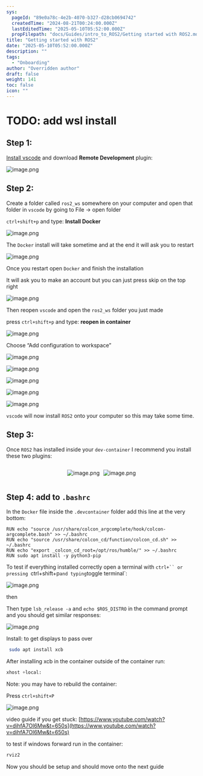 ```yaml
---
sys:
  pageId: "89e0a78c-4e2b-4070-b327-d28cb0694742"
  createdTime: "2024-08-21T00:24:00.000Z"
  lastEditedTime: "2025-05-10T05:52:00.000Z"
  propFilepath: "docs/Guides/intro_to_ROS2/Getting started with ROS2.md"
title: "Getting started with ROS2"
date: "2025-05-10T05:52:00.000Z"
description: ""
tags:
  - "Onboarding"
author: "Overridden author"
draft: false
weight: 141
toc: false
icon: ""
---
```


# TODO: add wsl install

## Step 1:

[Install vscode](https://code.visualstudio.com/download) and download **Remote Development** plugin:

![image.png](https://prod-files-secure.s3.us-west-2.amazonaws.com/d518164a-d88e-44d1-a4ee-3adb3bd8bce0/efb52993-1881-4a40-b95e-6f020334f022/image.png?X-Amz-Algorithm=AWS4-HMAC-SHA256&X-Amz-Content-Sha256=UNSIGNED-PAYLOAD&X-Amz-Credential=ASIAZI2LB4666KKFXZOR%2F20250529%2Fus-west-2%2Fs3%2Faws4_request&X-Amz-Date=20250529T220822Z&X-Amz-Expires=3600&X-Amz-Security-Token=IQoJb3JpZ2luX2VjEM7%2F%2F%2F%2F%2F%2F%2F%2F%2F%2FwEaCXVzLXdlc3QtMiJHMEUCIQD2ThMUZJaojPlb3xHUbKCQJxfv9WIbWtZYMJKL4XcdTgIgbIq1nSWeRGreX1hWC%2FtJ5rT3saKQly1GL49bq2oBw18qiAQIl%2F%2F%2F%2F%2F%2F%2F%2F%2F%2F%2FARAAGgw2Mzc0MjMxODM4MDUiDLfyQ7kSHJjRFvpspCrcA4XUaTYIvT2%2BAXpmRW9FAR3GPPBgQ6Zpn%2BQCL8DbT0hKV5HUHuamETro4S3MTzl51igzMTYC0VQVqPBPETNrPYoJKF79Iw%2Folp78i6tce3gTspsATqdjHtl7ROg3s0n5nAswS6SfQL0KnBudRyI%2Bsyc5JIO5omZYZN7nPsafcdnBLmlFOazGbnjU6B2Qci%2BQSs%2B%2FPjRledz0NFHHWn9Gs0EagIIIKSmSROCpIjA0e5dWO5iVS9RaE1bsXStq2vkCY2md%2BJ9MeqcSNYL6bxqYuIvJwH7XIsd9QLMJKJlAptSFRhSOdybC6HEc5lsngSwAuh3FWBc%2FMAC67cL7pyYgqxavUhc8gyX4NHUk9%2BFFQ1dx9Ig5XUdr00R5umVD6ZLEegKNjzHBjrqao7aWkOTdc0zEfgGBSPFEe0c%2Fl7O4loBFt0fjmRaDN8QqSmSRN6oLQPqCRmvKu3C1U5jGVZKQjrJ%2BSiURBK8Xeo1pSXhae0C8SfoN2yP1IYH%2BN%2B8SM9o%2FXGsN591UtJxTEjyMf2MMERYeen%2FwhpjOLDzYyPuyci%2BM3LnjpcTBkJ4%2FNzNnYL1ZL48Euyj%2BpZiWtjLMveYEX0YiS9tSopg6KCg0EY7Minh2a4TnyyITEF2SJaAAMMSy48EGOqUBVVOpXgSEl2EQnijU0qmn7mYJWd%2B3w5PDmSSBuHLO62OZOaWrIJfDQnGkGvCkpqRmV%2FfqMCQEYtfT7z9FpBpnpD4u7IJdI7ztnaBBU0ZNaLmwtw5YdsVyKl2sZo6fOEo60nVJzfVkVD3aCuJEbik3rOZiR38hzrgtnmYL4myfIlmnkfr7pkGOHzS06F4TFPbx60Gh8oCHZV87SMxwWJKgpHAROyzy&X-Amz-Signature=b7f82c0d00c0b89ca8a0a0d549af0d11c93dde02d95480919499b65796d7f911&X-Amz-SignedHeaders=host&x-id=GetObject)

## Step 2:

Create a folder called `ros2_ws` somewhere on your computer and open that folder in `vscode` by going to File → open folder 

`ctrl+shift+p` and type: **Install Docker**

![image.png](https://prod-files-secure.s3.us-west-2.amazonaws.com/d518164a-d88e-44d1-a4ee-3adb3bd8bce0/2269dc0e-1cd5-47ff-bceb-c04ad9b2eab0/image.png?X-Amz-Algorithm=AWS4-HMAC-SHA256&X-Amz-Content-Sha256=UNSIGNED-PAYLOAD&X-Amz-Credential=ASIAZI2LB4666KKFXZOR%2F20250529%2Fus-west-2%2Fs3%2Faws4_request&X-Amz-Date=20250529T220822Z&X-Amz-Expires=3600&X-Amz-Security-Token=IQoJb3JpZ2luX2VjEM7%2F%2F%2F%2F%2F%2F%2F%2F%2F%2FwEaCXVzLXdlc3QtMiJHMEUCIQD2ThMUZJaojPlb3xHUbKCQJxfv9WIbWtZYMJKL4XcdTgIgbIq1nSWeRGreX1hWC%2FtJ5rT3saKQly1GL49bq2oBw18qiAQIl%2F%2F%2F%2F%2F%2F%2F%2F%2F%2F%2FARAAGgw2Mzc0MjMxODM4MDUiDLfyQ7kSHJjRFvpspCrcA4XUaTYIvT2%2BAXpmRW9FAR3GPPBgQ6Zpn%2BQCL8DbT0hKV5HUHuamETro4S3MTzl51igzMTYC0VQVqPBPETNrPYoJKF79Iw%2Folp78i6tce3gTspsATqdjHtl7ROg3s0n5nAswS6SfQL0KnBudRyI%2Bsyc5JIO5omZYZN7nPsafcdnBLmlFOazGbnjU6B2Qci%2BQSs%2B%2FPjRledz0NFHHWn9Gs0EagIIIKSmSROCpIjA0e5dWO5iVS9RaE1bsXStq2vkCY2md%2BJ9MeqcSNYL6bxqYuIvJwH7XIsd9QLMJKJlAptSFRhSOdybC6HEc5lsngSwAuh3FWBc%2FMAC67cL7pyYgqxavUhc8gyX4NHUk9%2BFFQ1dx9Ig5XUdr00R5umVD6ZLEegKNjzHBjrqao7aWkOTdc0zEfgGBSPFEe0c%2Fl7O4loBFt0fjmRaDN8QqSmSRN6oLQPqCRmvKu3C1U5jGVZKQjrJ%2BSiURBK8Xeo1pSXhae0C8SfoN2yP1IYH%2BN%2B8SM9o%2FXGsN591UtJxTEjyMf2MMERYeen%2FwhpjOLDzYyPuyci%2BM3LnjpcTBkJ4%2FNzNnYL1ZL48Euyj%2BpZiWtjLMveYEX0YiS9tSopg6KCg0EY7Minh2a4TnyyITEF2SJaAAMMSy48EGOqUBVVOpXgSEl2EQnijU0qmn7mYJWd%2B3w5PDmSSBuHLO62OZOaWrIJfDQnGkGvCkpqRmV%2FfqMCQEYtfT7z9FpBpnpD4u7IJdI7ztnaBBU0ZNaLmwtw5YdsVyKl2sZo6fOEo60nVJzfVkVD3aCuJEbik3rOZiR38hzrgtnmYL4myfIlmnkfr7pkGOHzS06F4TFPbx60Gh8oCHZV87SMxwWJKgpHAROyzy&X-Amz-Signature=ca404a5dd0110b98fca8090b56315132727a343fcb568403d718185cf8a23c16&X-Amz-SignedHeaders=host&x-id=GetObject)

The `Docker` install will take sometime and at the end it will ask you to restart

![image.png](https://prod-files-secure.s3.us-west-2.amazonaws.com/d518164a-d88e-44d1-a4ee-3adb3bd8bce0/ed233f78-be33-4b1f-b89c-9c346c0e961e/image.png?X-Amz-Algorithm=AWS4-HMAC-SHA256&X-Amz-Content-Sha256=UNSIGNED-PAYLOAD&X-Amz-Credential=ASIAZI2LB4666KKFXZOR%2F20250529%2Fus-west-2%2Fs3%2Faws4_request&X-Amz-Date=20250529T220822Z&X-Amz-Expires=3600&X-Amz-Security-Token=IQoJb3JpZ2luX2VjEM7%2F%2F%2F%2F%2F%2F%2F%2F%2F%2FwEaCXVzLXdlc3QtMiJHMEUCIQD2ThMUZJaojPlb3xHUbKCQJxfv9WIbWtZYMJKL4XcdTgIgbIq1nSWeRGreX1hWC%2FtJ5rT3saKQly1GL49bq2oBw18qiAQIl%2F%2F%2F%2F%2F%2F%2F%2F%2F%2F%2FARAAGgw2Mzc0MjMxODM4MDUiDLfyQ7kSHJjRFvpspCrcA4XUaTYIvT2%2BAXpmRW9FAR3GPPBgQ6Zpn%2BQCL8DbT0hKV5HUHuamETro4S3MTzl51igzMTYC0VQVqPBPETNrPYoJKF79Iw%2Folp78i6tce3gTspsATqdjHtl7ROg3s0n5nAswS6SfQL0KnBudRyI%2Bsyc5JIO5omZYZN7nPsafcdnBLmlFOazGbnjU6B2Qci%2BQSs%2B%2FPjRledz0NFHHWn9Gs0EagIIIKSmSROCpIjA0e5dWO5iVS9RaE1bsXStq2vkCY2md%2BJ9MeqcSNYL6bxqYuIvJwH7XIsd9QLMJKJlAptSFRhSOdybC6HEc5lsngSwAuh3FWBc%2FMAC67cL7pyYgqxavUhc8gyX4NHUk9%2BFFQ1dx9Ig5XUdr00R5umVD6ZLEegKNjzHBjrqao7aWkOTdc0zEfgGBSPFEe0c%2Fl7O4loBFt0fjmRaDN8QqSmSRN6oLQPqCRmvKu3C1U5jGVZKQjrJ%2BSiURBK8Xeo1pSXhae0C8SfoN2yP1IYH%2BN%2B8SM9o%2FXGsN591UtJxTEjyMf2MMERYeen%2FwhpjOLDzYyPuyci%2BM3LnjpcTBkJ4%2FNzNnYL1ZL48Euyj%2BpZiWtjLMveYEX0YiS9tSopg6KCg0EY7Minh2a4TnyyITEF2SJaAAMMSy48EGOqUBVVOpXgSEl2EQnijU0qmn7mYJWd%2B3w5PDmSSBuHLO62OZOaWrIJfDQnGkGvCkpqRmV%2FfqMCQEYtfT7z9FpBpnpD4u7IJdI7ztnaBBU0ZNaLmwtw5YdsVyKl2sZo6fOEo60nVJzfVkVD3aCuJEbik3rOZiR38hzrgtnmYL4myfIlmnkfr7pkGOHzS06F4TFPbx60Gh8oCHZV87SMxwWJKgpHAROyzy&X-Amz-Signature=47f3d21a78f6cf33d6f0e5758a86cdf5f26a90a3f922c7ca2f69db19d392c521&X-Amz-SignedHeaders=host&x-id=GetObject)

Once you restart open `Docker` and finish the installation

It will ask you to make an account but you can just press skip on the top right

![image.png](https://prod-files-secure.s3.us-west-2.amazonaws.com/d518164a-d88e-44d1-a4ee-3adb3bd8bce0/21010ad9-1659-4fd9-9f59-9932a09b2a3d/image.png?X-Amz-Algorithm=AWS4-HMAC-SHA256&X-Amz-Content-Sha256=UNSIGNED-PAYLOAD&X-Amz-Credential=ASIAZI2LB4666KKFXZOR%2F20250529%2Fus-west-2%2Fs3%2Faws4_request&X-Amz-Date=20250529T220822Z&X-Amz-Expires=3600&X-Amz-Security-Token=IQoJb3JpZ2luX2VjEM7%2F%2F%2F%2F%2F%2F%2F%2F%2F%2FwEaCXVzLXdlc3QtMiJHMEUCIQD2ThMUZJaojPlb3xHUbKCQJxfv9WIbWtZYMJKL4XcdTgIgbIq1nSWeRGreX1hWC%2FtJ5rT3saKQly1GL49bq2oBw18qiAQIl%2F%2F%2F%2F%2F%2F%2F%2F%2F%2F%2FARAAGgw2Mzc0MjMxODM4MDUiDLfyQ7kSHJjRFvpspCrcA4XUaTYIvT2%2BAXpmRW9FAR3GPPBgQ6Zpn%2BQCL8DbT0hKV5HUHuamETro4S3MTzl51igzMTYC0VQVqPBPETNrPYoJKF79Iw%2Folp78i6tce3gTspsATqdjHtl7ROg3s0n5nAswS6SfQL0KnBudRyI%2Bsyc5JIO5omZYZN7nPsafcdnBLmlFOazGbnjU6B2Qci%2BQSs%2B%2FPjRledz0NFHHWn9Gs0EagIIIKSmSROCpIjA0e5dWO5iVS9RaE1bsXStq2vkCY2md%2BJ9MeqcSNYL6bxqYuIvJwH7XIsd9QLMJKJlAptSFRhSOdybC6HEc5lsngSwAuh3FWBc%2FMAC67cL7pyYgqxavUhc8gyX4NHUk9%2BFFQ1dx9Ig5XUdr00R5umVD6ZLEegKNjzHBjrqao7aWkOTdc0zEfgGBSPFEe0c%2Fl7O4loBFt0fjmRaDN8QqSmSRN6oLQPqCRmvKu3C1U5jGVZKQjrJ%2BSiURBK8Xeo1pSXhae0C8SfoN2yP1IYH%2BN%2B8SM9o%2FXGsN591UtJxTEjyMf2MMERYeen%2FwhpjOLDzYyPuyci%2BM3LnjpcTBkJ4%2FNzNnYL1ZL48Euyj%2BpZiWtjLMveYEX0YiS9tSopg6KCg0EY7Minh2a4TnyyITEF2SJaAAMMSy48EGOqUBVVOpXgSEl2EQnijU0qmn7mYJWd%2B3w5PDmSSBuHLO62OZOaWrIJfDQnGkGvCkpqRmV%2FfqMCQEYtfT7z9FpBpnpD4u7IJdI7ztnaBBU0ZNaLmwtw5YdsVyKl2sZo6fOEo60nVJzfVkVD3aCuJEbik3rOZiR38hzrgtnmYL4myfIlmnkfr7pkGOHzS06F4TFPbx60Gh8oCHZV87SMxwWJKgpHAROyzy&X-Amz-Signature=b2e07fc8b91407663fa30ba38857feef53365727a951cd330b85eb649070498a&X-Amz-SignedHeaders=host&x-id=GetObject)

Then reopen `vscode` and open the `ros2_ws` folder you just made

press `ctrl+shift+p` and type: **reopen in container**

![image.png](https://prod-files-secure.s3.us-west-2.amazonaws.com/d518164a-d88e-44d1-a4ee-3adb3bd8bce0/4e93b8c2-41ad-488c-8095-c74205196118/image.png?X-Amz-Algorithm=AWS4-HMAC-SHA256&X-Amz-Content-Sha256=UNSIGNED-PAYLOAD&X-Amz-Credential=ASIAZI2LB4666KKFXZOR%2F20250529%2Fus-west-2%2Fs3%2Faws4_request&X-Amz-Date=20250529T220822Z&X-Amz-Expires=3600&X-Amz-Security-Token=IQoJb3JpZ2luX2VjEM7%2F%2F%2F%2F%2F%2F%2F%2F%2F%2FwEaCXVzLXdlc3QtMiJHMEUCIQD2ThMUZJaojPlb3xHUbKCQJxfv9WIbWtZYMJKL4XcdTgIgbIq1nSWeRGreX1hWC%2FtJ5rT3saKQly1GL49bq2oBw18qiAQIl%2F%2F%2F%2F%2F%2F%2F%2F%2F%2F%2FARAAGgw2Mzc0MjMxODM4MDUiDLfyQ7kSHJjRFvpspCrcA4XUaTYIvT2%2BAXpmRW9FAR3GPPBgQ6Zpn%2BQCL8DbT0hKV5HUHuamETro4S3MTzl51igzMTYC0VQVqPBPETNrPYoJKF79Iw%2Folp78i6tce3gTspsATqdjHtl7ROg3s0n5nAswS6SfQL0KnBudRyI%2Bsyc5JIO5omZYZN7nPsafcdnBLmlFOazGbnjU6B2Qci%2BQSs%2B%2FPjRledz0NFHHWn9Gs0EagIIIKSmSROCpIjA0e5dWO5iVS9RaE1bsXStq2vkCY2md%2BJ9MeqcSNYL6bxqYuIvJwH7XIsd9QLMJKJlAptSFRhSOdybC6HEc5lsngSwAuh3FWBc%2FMAC67cL7pyYgqxavUhc8gyX4NHUk9%2BFFQ1dx9Ig5XUdr00R5umVD6ZLEegKNjzHBjrqao7aWkOTdc0zEfgGBSPFEe0c%2Fl7O4loBFt0fjmRaDN8QqSmSRN6oLQPqCRmvKu3C1U5jGVZKQjrJ%2BSiURBK8Xeo1pSXhae0C8SfoN2yP1IYH%2BN%2B8SM9o%2FXGsN591UtJxTEjyMf2MMERYeen%2FwhpjOLDzYyPuyci%2BM3LnjpcTBkJ4%2FNzNnYL1ZL48Euyj%2BpZiWtjLMveYEX0YiS9tSopg6KCg0EY7Minh2a4TnyyITEF2SJaAAMMSy48EGOqUBVVOpXgSEl2EQnijU0qmn7mYJWd%2B3w5PDmSSBuHLO62OZOaWrIJfDQnGkGvCkpqRmV%2FfqMCQEYtfT7z9FpBpnpD4u7IJdI7ztnaBBU0ZNaLmwtw5YdsVyKl2sZo6fOEo60nVJzfVkVD3aCuJEbik3rOZiR38hzrgtnmYL4myfIlmnkfr7pkGOHzS06F4TFPbx60Gh8oCHZV87SMxwWJKgpHAROyzy&X-Amz-Signature=eb4187c6c790a7f8af833d02310165e0ee750333f69ea47bde9e714e217f5bcd&X-Amz-SignedHeaders=host&x-id=GetObject)

Choose “Add configuration to workspace”

![image.png](https://prod-files-secure.s3.us-west-2.amazonaws.com/d518164a-d88e-44d1-a4ee-3adb3bd8bce0/9560b282-5060-4989-ba37-97e7b2c22476/image.png?X-Amz-Algorithm=AWS4-HMAC-SHA256&X-Amz-Content-Sha256=UNSIGNED-PAYLOAD&X-Amz-Credential=ASIAZI2LB4666KKFXZOR%2F20250529%2Fus-west-2%2Fs3%2Faws4_request&X-Amz-Date=20250529T220822Z&X-Amz-Expires=3600&X-Amz-Security-Token=IQoJb3JpZ2luX2VjEM7%2F%2F%2F%2F%2F%2F%2F%2F%2F%2FwEaCXVzLXdlc3QtMiJHMEUCIQD2ThMUZJaojPlb3xHUbKCQJxfv9WIbWtZYMJKL4XcdTgIgbIq1nSWeRGreX1hWC%2FtJ5rT3saKQly1GL49bq2oBw18qiAQIl%2F%2F%2F%2F%2F%2F%2F%2F%2F%2F%2FARAAGgw2Mzc0MjMxODM4MDUiDLfyQ7kSHJjRFvpspCrcA4XUaTYIvT2%2BAXpmRW9FAR3GPPBgQ6Zpn%2BQCL8DbT0hKV5HUHuamETro4S3MTzl51igzMTYC0VQVqPBPETNrPYoJKF79Iw%2Folp78i6tce3gTspsATqdjHtl7ROg3s0n5nAswS6SfQL0KnBudRyI%2Bsyc5JIO5omZYZN7nPsafcdnBLmlFOazGbnjU6B2Qci%2BQSs%2B%2FPjRledz0NFHHWn9Gs0EagIIIKSmSROCpIjA0e5dWO5iVS9RaE1bsXStq2vkCY2md%2BJ9MeqcSNYL6bxqYuIvJwH7XIsd9QLMJKJlAptSFRhSOdybC6HEc5lsngSwAuh3FWBc%2FMAC67cL7pyYgqxavUhc8gyX4NHUk9%2BFFQ1dx9Ig5XUdr00R5umVD6ZLEegKNjzHBjrqao7aWkOTdc0zEfgGBSPFEe0c%2Fl7O4loBFt0fjmRaDN8QqSmSRN6oLQPqCRmvKu3C1U5jGVZKQjrJ%2BSiURBK8Xeo1pSXhae0C8SfoN2yP1IYH%2BN%2B8SM9o%2FXGsN591UtJxTEjyMf2MMERYeen%2FwhpjOLDzYyPuyci%2BM3LnjpcTBkJ4%2FNzNnYL1ZL48Euyj%2BpZiWtjLMveYEX0YiS9tSopg6KCg0EY7Minh2a4TnyyITEF2SJaAAMMSy48EGOqUBVVOpXgSEl2EQnijU0qmn7mYJWd%2B3w5PDmSSBuHLO62OZOaWrIJfDQnGkGvCkpqRmV%2FfqMCQEYtfT7z9FpBpnpD4u7IJdI7ztnaBBU0ZNaLmwtw5YdsVyKl2sZo6fOEo60nVJzfVkVD3aCuJEbik3rOZiR38hzrgtnmYL4myfIlmnkfr7pkGOHzS06F4TFPbx60Gh8oCHZV87SMxwWJKgpHAROyzy&X-Amz-Signature=39d2f794f28fd549fea810a3d18b45673869f2d27f8a02061a90c69a33eab1b6&X-Amz-SignedHeaders=host&x-id=GetObject)

![image.png](https://prod-files-secure.s3.us-west-2.amazonaws.com/d518164a-d88e-44d1-a4ee-3adb3bd8bce0/2ee63f81-886b-48e8-a553-dc6e5eac99e4/image.png?X-Amz-Algorithm=AWS4-HMAC-SHA256&X-Amz-Content-Sha256=UNSIGNED-PAYLOAD&X-Amz-Credential=ASIAZI2LB4666KKFXZOR%2F20250529%2Fus-west-2%2Fs3%2Faws4_request&X-Amz-Date=20250529T220822Z&X-Amz-Expires=3600&X-Amz-Security-Token=IQoJb3JpZ2luX2VjEM7%2F%2F%2F%2F%2F%2F%2F%2F%2F%2FwEaCXVzLXdlc3QtMiJHMEUCIQD2ThMUZJaojPlb3xHUbKCQJxfv9WIbWtZYMJKL4XcdTgIgbIq1nSWeRGreX1hWC%2FtJ5rT3saKQly1GL49bq2oBw18qiAQIl%2F%2F%2F%2F%2F%2F%2F%2F%2F%2F%2FARAAGgw2Mzc0MjMxODM4MDUiDLfyQ7kSHJjRFvpspCrcA4XUaTYIvT2%2BAXpmRW9FAR3GPPBgQ6Zpn%2BQCL8DbT0hKV5HUHuamETro4S3MTzl51igzMTYC0VQVqPBPETNrPYoJKF79Iw%2Folp78i6tce3gTspsATqdjHtl7ROg3s0n5nAswS6SfQL0KnBudRyI%2Bsyc5JIO5omZYZN7nPsafcdnBLmlFOazGbnjU6B2Qci%2BQSs%2B%2FPjRledz0NFHHWn9Gs0EagIIIKSmSROCpIjA0e5dWO5iVS9RaE1bsXStq2vkCY2md%2BJ9MeqcSNYL6bxqYuIvJwH7XIsd9QLMJKJlAptSFRhSOdybC6HEc5lsngSwAuh3FWBc%2FMAC67cL7pyYgqxavUhc8gyX4NHUk9%2BFFQ1dx9Ig5XUdr00R5umVD6ZLEegKNjzHBjrqao7aWkOTdc0zEfgGBSPFEe0c%2Fl7O4loBFt0fjmRaDN8QqSmSRN6oLQPqCRmvKu3C1U5jGVZKQjrJ%2BSiURBK8Xeo1pSXhae0C8SfoN2yP1IYH%2BN%2B8SM9o%2FXGsN591UtJxTEjyMf2MMERYeen%2FwhpjOLDzYyPuyci%2BM3LnjpcTBkJ4%2FNzNnYL1ZL48Euyj%2BpZiWtjLMveYEX0YiS9tSopg6KCg0EY7Minh2a4TnyyITEF2SJaAAMMSy48EGOqUBVVOpXgSEl2EQnijU0qmn7mYJWd%2B3w5PDmSSBuHLO62OZOaWrIJfDQnGkGvCkpqRmV%2FfqMCQEYtfT7z9FpBpnpD4u7IJdI7ztnaBBU0ZNaLmwtw5YdsVyKl2sZo6fOEo60nVJzfVkVD3aCuJEbik3rOZiR38hzrgtnmYL4myfIlmnkfr7pkGOHzS06F4TFPbx60Gh8oCHZV87SMxwWJKgpHAROyzy&X-Amz-Signature=5f6e78e93860e92daf66f3b1295c52fe296b68e9b882816c766a234292e0d070&X-Amz-SignedHeaders=host&x-id=GetObject)

![image.png](https://prod-files-secure.s3.us-west-2.amazonaws.com/d518164a-d88e-44d1-a4ee-3adb3bd8bce0/ae1580b2-b048-407e-aed9-b584224a7a04/image.png?X-Amz-Algorithm=AWS4-HMAC-SHA256&X-Amz-Content-Sha256=UNSIGNED-PAYLOAD&X-Amz-Credential=ASIAZI2LB4666KKFXZOR%2F20250529%2Fus-west-2%2Fs3%2Faws4_request&X-Amz-Date=20250529T220822Z&X-Amz-Expires=3600&X-Amz-Security-Token=IQoJb3JpZ2luX2VjEM7%2F%2F%2F%2F%2F%2F%2F%2F%2F%2FwEaCXVzLXdlc3QtMiJHMEUCIQD2ThMUZJaojPlb3xHUbKCQJxfv9WIbWtZYMJKL4XcdTgIgbIq1nSWeRGreX1hWC%2FtJ5rT3saKQly1GL49bq2oBw18qiAQIl%2F%2F%2F%2F%2F%2F%2F%2F%2F%2F%2FARAAGgw2Mzc0MjMxODM4MDUiDLfyQ7kSHJjRFvpspCrcA4XUaTYIvT2%2BAXpmRW9FAR3GPPBgQ6Zpn%2BQCL8DbT0hKV5HUHuamETro4S3MTzl51igzMTYC0VQVqPBPETNrPYoJKF79Iw%2Folp78i6tce3gTspsATqdjHtl7ROg3s0n5nAswS6SfQL0KnBudRyI%2Bsyc5JIO5omZYZN7nPsafcdnBLmlFOazGbnjU6B2Qci%2BQSs%2B%2FPjRledz0NFHHWn9Gs0EagIIIKSmSROCpIjA0e5dWO5iVS9RaE1bsXStq2vkCY2md%2BJ9MeqcSNYL6bxqYuIvJwH7XIsd9QLMJKJlAptSFRhSOdybC6HEc5lsngSwAuh3FWBc%2FMAC67cL7pyYgqxavUhc8gyX4NHUk9%2BFFQ1dx9Ig5XUdr00R5umVD6ZLEegKNjzHBjrqao7aWkOTdc0zEfgGBSPFEe0c%2Fl7O4loBFt0fjmRaDN8QqSmSRN6oLQPqCRmvKu3C1U5jGVZKQjrJ%2BSiURBK8Xeo1pSXhae0C8SfoN2yP1IYH%2BN%2B8SM9o%2FXGsN591UtJxTEjyMf2MMERYeen%2FwhpjOLDzYyPuyci%2BM3LnjpcTBkJ4%2FNzNnYL1ZL48Euyj%2BpZiWtjLMveYEX0YiS9tSopg6KCg0EY7Minh2a4TnyyITEF2SJaAAMMSy48EGOqUBVVOpXgSEl2EQnijU0qmn7mYJWd%2B3w5PDmSSBuHLO62OZOaWrIJfDQnGkGvCkpqRmV%2FfqMCQEYtfT7z9FpBpnpD4u7IJdI7ztnaBBU0ZNaLmwtw5YdsVyKl2sZo6fOEo60nVJzfVkVD3aCuJEbik3rOZiR38hzrgtnmYL4myfIlmnkfr7pkGOHzS06F4TFPbx60Gh8oCHZV87SMxwWJKgpHAROyzy&X-Amz-Signature=899fa7fdf03b0985d614cea04d431e90e078ff9f125b069b2b80bb356edaaba3&X-Amz-SignedHeaders=host&x-id=GetObject)

![image.png](https://prod-files-secure.s3.us-west-2.amazonaws.com/d518164a-d88e-44d1-a4ee-3adb3bd8bce0/53255b28-f75e-430f-b9e3-c0ac8577e42b/image.png?X-Amz-Algorithm=AWS4-HMAC-SHA256&X-Amz-Content-Sha256=UNSIGNED-PAYLOAD&X-Amz-Credential=ASIAZI2LB4666KKFXZOR%2F20250529%2Fus-west-2%2Fs3%2Faws4_request&X-Amz-Date=20250529T220822Z&X-Amz-Expires=3600&X-Amz-Security-Token=IQoJb3JpZ2luX2VjEM7%2F%2F%2F%2F%2F%2F%2F%2F%2F%2FwEaCXVzLXdlc3QtMiJHMEUCIQD2ThMUZJaojPlb3xHUbKCQJxfv9WIbWtZYMJKL4XcdTgIgbIq1nSWeRGreX1hWC%2FtJ5rT3saKQly1GL49bq2oBw18qiAQIl%2F%2F%2F%2F%2F%2F%2F%2F%2F%2F%2FARAAGgw2Mzc0MjMxODM4MDUiDLfyQ7kSHJjRFvpspCrcA4XUaTYIvT2%2BAXpmRW9FAR3GPPBgQ6Zpn%2BQCL8DbT0hKV5HUHuamETro4S3MTzl51igzMTYC0VQVqPBPETNrPYoJKF79Iw%2Folp78i6tce3gTspsATqdjHtl7ROg3s0n5nAswS6SfQL0KnBudRyI%2Bsyc5JIO5omZYZN7nPsafcdnBLmlFOazGbnjU6B2Qci%2BQSs%2B%2FPjRledz0NFHHWn9Gs0EagIIIKSmSROCpIjA0e5dWO5iVS9RaE1bsXStq2vkCY2md%2BJ9MeqcSNYL6bxqYuIvJwH7XIsd9QLMJKJlAptSFRhSOdybC6HEc5lsngSwAuh3FWBc%2FMAC67cL7pyYgqxavUhc8gyX4NHUk9%2BFFQ1dx9Ig5XUdr00R5umVD6ZLEegKNjzHBjrqao7aWkOTdc0zEfgGBSPFEe0c%2Fl7O4loBFt0fjmRaDN8QqSmSRN6oLQPqCRmvKu3C1U5jGVZKQjrJ%2BSiURBK8Xeo1pSXhae0C8SfoN2yP1IYH%2BN%2B8SM9o%2FXGsN591UtJxTEjyMf2MMERYeen%2FwhpjOLDzYyPuyci%2BM3LnjpcTBkJ4%2FNzNnYL1ZL48Euyj%2BpZiWtjLMveYEX0YiS9tSopg6KCg0EY7Minh2a4TnyyITEF2SJaAAMMSy48EGOqUBVVOpXgSEl2EQnijU0qmn7mYJWd%2B3w5PDmSSBuHLO62OZOaWrIJfDQnGkGvCkpqRmV%2FfqMCQEYtfT7z9FpBpnpD4u7IJdI7ztnaBBU0ZNaLmwtw5YdsVyKl2sZo6fOEo60nVJzfVkVD3aCuJEbik3rOZiR38hzrgtnmYL4myfIlmnkfr7pkGOHzS06F4TFPbx60Gh8oCHZV87SMxwWJKgpHAROyzy&X-Amz-Signature=4ccd94c38a1dc6c760804c85e8452a7d9b9373b769b3faf1a24c9a216f4c6892&X-Amz-SignedHeaders=host&x-id=GetObject)

![image.png](https://prod-files-secure.s3.us-west-2.amazonaws.com/d518164a-d88e-44d1-a4ee-3adb3bd8bce0/7c562767-5af9-4ffb-97d1-327bcdf4ee00/image.png?X-Amz-Algorithm=AWS4-HMAC-SHA256&X-Amz-Content-Sha256=UNSIGNED-PAYLOAD&X-Amz-Credential=ASIAZI2LB4666KKFXZOR%2F20250529%2Fus-west-2%2Fs3%2Faws4_request&X-Amz-Date=20250529T220822Z&X-Amz-Expires=3600&X-Amz-Security-Token=IQoJb3JpZ2luX2VjEM7%2F%2F%2F%2F%2F%2F%2F%2F%2F%2FwEaCXVzLXdlc3QtMiJHMEUCIQD2ThMUZJaojPlb3xHUbKCQJxfv9WIbWtZYMJKL4XcdTgIgbIq1nSWeRGreX1hWC%2FtJ5rT3saKQly1GL49bq2oBw18qiAQIl%2F%2F%2F%2F%2F%2F%2F%2F%2F%2F%2FARAAGgw2Mzc0MjMxODM4MDUiDLfyQ7kSHJjRFvpspCrcA4XUaTYIvT2%2BAXpmRW9FAR3GPPBgQ6Zpn%2BQCL8DbT0hKV5HUHuamETro4S3MTzl51igzMTYC0VQVqPBPETNrPYoJKF79Iw%2Folp78i6tce3gTspsATqdjHtl7ROg3s0n5nAswS6SfQL0KnBudRyI%2Bsyc5JIO5omZYZN7nPsafcdnBLmlFOazGbnjU6B2Qci%2BQSs%2B%2FPjRledz0NFHHWn9Gs0EagIIIKSmSROCpIjA0e5dWO5iVS9RaE1bsXStq2vkCY2md%2BJ9MeqcSNYL6bxqYuIvJwH7XIsd9QLMJKJlAptSFRhSOdybC6HEc5lsngSwAuh3FWBc%2FMAC67cL7pyYgqxavUhc8gyX4NHUk9%2BFFQ1dx9Ig5XUdr00R5umVD6ZLEegKNjzHBjrqao7aWkOTdc0zEfgGBSPFEe0c%2Fl7O4loBFt0fjmRaDN8QqSmSRN6oLQPqCRmvKu3C1U5jGVZKQjrJ%2BSiURBK8Xeo1pSXhae0C8SfoN2yP1IYH%2BN%2B8SM9o%2FXGsN591UtJxTEjyMf2MMERYeen%2FwhpjOLDzYyPuyci%2BM3LnjpcTBkJ4%2FNzNnYL1ZL48Euyj%2BpZiWtjLMveYEX0YiS9tSopg6KCg0EY7Minh2a4TnyyITEF2SJaAAMMSy48EGOqUBVVOpXgSEl2EQnijU0qmn7mYJWd%2B3w5PDmSSBuHLO62OZOaWrIJfDQnGkGvCkpqRmV%2FfqMCQEYtfT7z9FpBpnpD4u7IJdI7ztnaBBU0ZNaLmwtw5YdsVyKl2sZo6fOEo60nVJzfVkVD3aCuJEbik3rOZiR38hzrgtnmYL4myfIlmnkfr7pkGOHzS06F4TFPbx60Gh8oCHZV87SMxwWJKgpHAROyzy&X-Amz-Signature=75e7899220aba07e61bf0d0a7bcb9d3be5f69654e6f877036a924893f04a792d&X-Amz-SignedHeaders=host&x-id=GetObject)

`vscode` will now install `ROS2` onto your computer so this may take some time.

## Step 3:

Once `ROS2` has installed inside your `dev-container` I recommend you install these two plugins:

<div style="display: flex;flex-direction: row; column-gap:10px; max-width: 630px;justify-content: center;">
<div>

![image.png](https://prod-files-secure.s3.us-west-2.amazonaws.com/d518164a-d88e-44d1-a4ee-3adb3bd8bce0/3fc3d550-5a54-4ba1-ba6b-faa01cdb7369/image.png?X-Amz-Algorithm=AWS4-HMAC-SHA256&X-Amz-Content-Sha256=UNSIGNED-PAYLOAD&X-Amz-Credential=ASIAZI2LB46623PL2MJI%2F20250529%2Fus-west-2%2Fs3%2Faws4_request&X-Amz-Date=20250529T220827Z&X-Amz-Expires=3600&X-Amz-Security-Token=IQoJb3JpZ2luX2VjEM7%2F%2F%2F%2F%2F%2F%2F%2F%2F%2FwEaCXVzLXdlc3QtMiJGMEQCIDfJ17IIWvEiG5gxN5reEEPLPfT77DZAZP7sP2llVozhAiApQg1a0SKWUTYvprC934pIWih%2F1xObA9TKrnldQ4hOIyqIBAiX%2F%2F%2F%2F%2F%2F%2F%2F%2F%2F8BEAAaDDYzNzQyMzE4MzgwNSIMxXKuOir6DKtupkFQKtwDj2NzFy0GeILkWnI8d7Occ6UywbGFsWUTDm6IyL1lh6PbBMQB609AWJe6pea1YNAKuGR3hIZRfsk%2Fqn59iviJTdP%2B%2FOoG34MaYowFSzKUA7EOrn4Y8tHWP9xf%2F1Rpqtu74I%2B0z1Lfnic8x49YjQt0ISI1WKw%2BBSqig0C1RCGzgO4emrBQIIuQiZ5O%2F1bHbent6J%2BtLqObtAqB9bKlSCJ27euU9S8c%2BV84BgfzgT7Bhrk%2FAh7asXczXFK%2Fveq%2BuJhcsCVQ6JbUnEDiMC2Wu95Xv1Efmvam1YNpsyGHWXrgKAsPng%2BMYMeuDNix3qT53bmvrFdeCtT26nsiY%2BjK%2ByNfRhrzqOFLai7bN9H1Psr6pMXlUM6SLkQ4Racs94xvmyYyNyffudEjbko8Vz10dG%2FLcnzCIYBClsdlKz7c6RQcrSsGofdccN6QjF24zl4s1pCQymkSHudZjfc%2BcPmJU%2FT4lOv0Yd5K0jWwpK1eXGpnVWwIlmXt2x8cRRYyYSFTKUlQGUKyoY875QM5S70nrmgEmuBYHozm2RQtbucgRvliaKI0jWoqCVK%2BRxAwOlenvxNGasfjAUerrG%2Bv3Ln4w3pZU%2BB0fHZepybc52ZipQmuhKGMNlPuGoCAjzS2QUQw%2BLLjwQY6pgFRQ3fN5%2BeA5sxA3A3Z%2BuwDPvgMZ%2FyWYg73Bp8P3YoFv6fiRmpCZcPbeuD9ltZx5mVWx1yckrJk3hAucpQzctFSmwl7jdmt%2FXIFv0gO8gWMMZr24LGPIwYBwAB2bxC6wgEs57IRwSefgv9cSWrobdq%2BLXBYEbCwrNIV3%2F1avGJHPFWrtYmHEDWjQrlojky0p05ZLWem8Qa5ugwpVhG3cbS%2BxdAitdR5&X-Amz-Signature=671da457a632dba402d582614c6faed562ccdc2bd3657eb8974d833154051fde&X-Amz-SignedHeaders=host&x-id=GetObject)

</div>
<div>

![image.png](https://prod-files-secure.s3.us-west-2.amazonaws.com/d518164a-d88e-44d1-a4ee-3adb3bd8bce0/d994cc66-13c2-4093-a5a3-f84cf4601a82/image.png?X-Amz-Algorithm=AWS4-HMAC-SHA256&X-Amz-Content-Sha256=UNSIGNED-PAYLOAD&X-Amz-Credential=ASIAZI2LB466RQ2OBZLR%2F20250529%2Fus-west-2%2Fs3%2Faws4_request&X-Amz-Date=20250529T220828Z&X-Amz-Expires=3600&X-Amz-Security-Token=IQoJb3JpZ2luX2VjEM7%2F%2F%2F%2F%2F%2F%2F%2F%2F%2FwEaCXVzLXdlc3QtMiJGMEQCIG8rb6%2BTjVhwho9tr1PgW6aepGHISLD7CK8IIpEZqy8yAiAk64hEkf17k72oGsLtsTYg%2Fzt%2BNl3BX0VZSoVKFQZXMyqIBAiX%2F%2F%2F%2F%2F%2F%2F%2F%2F%2F8BEAAaDDYzNzQyMzE4MzgwNSIMbvqD%2BWsN855OPh9iKtwDanmUVOJrsgY69VfWwsGmeWZ7k6DBrXBNA4hLuYhhiGfOhWPYh2CjVfirOZy1Yqon1Ni7EKCqaAzXXJTPGP8x0%2FFgQzJWy3VrpWkRO1mZ8A0Ocq7EkGj5UVY8d%2B4fhbiUtdFY%2FGaNLUp1UkhM%2FcNo04XB6xC1AeRdwkOLqOSky4bFESLk7wgWYvpZGpZbUbG61LVYBt9e8VNbYDKzD6esr7zImddXyUemZn1%2B3xRftNF3XKgyR%2Fm8T9oa%2FgAg9v1W32tumpF0MQyXKaXlymki7NJHEAbeF4LvDGpdtOWaY3CAmCzNoXFPEMb4AhmXtbivQGhjzy%2BdCL8jSvsfMlyGzLlb%2BP1vJE%2BMzhI%2BYbC2HM7u3G1vocRGLpnBvNwRAovriabc2HcCmull0xvGLIZPfoZV57kkYMB0rqa%2FlrSTTgCB%2F3sawqv5LrjdsBTx0YFRdJ8nlog1M5c2jKEGtrLuDL%2BfR07YnvK%2B3OvwWvgcWusV2jhRHMGqLkJQZXIeHmyCDgjz6A9wdsSSzY9gZT3YswvIvUHB2oxg7v3u9rD7Dk5G%2B1k8Xt%2Fwhte%2BisU%2Fl1%2BivVoj0KOxtnxH%2B37K1YBJ5TIZZOHiVKL1p14waBG7F04bMhz7tgNHx9Ec6CEwubLjwQY6pgH8b%2FtTBOqmuAeRmGlvhiRlzBJibTxIsqhV9ux6IpEHSwRGZvTEgSVF3UVT%2B%2F7m9ILrXcxp1NJWxYlbcPC8o%2FU4yp3ov1f9KjRnB4Lc9Den8xsgYytFvFtiHYE6SFBLil0CSNED2OaeMk54c4IFfshz13QOiCBdbrsxjqn6E%2FeYtIEFvu5hhfnevbmEw%2FntIB9r6wRlbTkhBI5zrZTTSkk%2BRtVtOGgG&X-Amz-Signature=a593f056fb194b29c6fa245c56923d92c2f938184bfaa904de6b40d9dde5f067&X-Amz-SignedHeaders=host&x-id=GetObject)

</div>
</div>

## Step 4: add to `.bashrc`

In the `Docker` file inside the `.devcontainer` folder add this line at the very bottom: 

```docker
RUN echo "source /usr/share/colcon_argcomplete/hook/colcon-argcomplete.bash" >> ~/.bashrc
RUN echo "source /usr/share/colcon_cd/function/colcon_cd.sh" >> ~/.bashrc
RUN echo "export _colcon_cd_root=/opt/ros/humble/" >> ~/.bashrc
RUN sudo apt install -y python3-pip 
```

To test if everything installed correctly open a terminal with `ctrl+`` or pressing `ctrl+shift+p` and typing `toggle terminal`:

![image.png](https://prod-files-secure.s3.us-west-2.amazonaws.com/d518164a-d88e-44d1-a4ee-3adb3bd8bce0/6a4943d8-b04e-4c02-9a58-775f3384d1a5/image.png?X-Amz-Algorithm=AWS4-HMAC-SHA256&X-Amz-Content-Sha256=UNSIGNED-PAYLOAD&X-Amz-Credential=ASIAZI2LB4666KKFXZOR%2F20250529%2Fus-west-2%2Fs3%2Faws4_request&X-Amz-Date=20250529T220822Z&X-Amz-Expires=3600&X-Amz-Security-Token=IQoJb3JpZ2luX2VjEM7%2F%2F%2F%2F%2F%2F%2F%2F%2F%2FwEaCXVzLXdlc3QtMiJHMEUCIQD2ThMUZJaojPlb3xHUbKCQJxfv9WIbWtZYMJKL4XcdTgIgbIq1nSWeRGreX1hWC%2FtJ5rT3saKQly1GL49bq2oBw18qiAQIl%2F%2F%2F%2F%2F%2F%2F%2F%2F%2F%2FARAAGgw2Mzc0MjMxODM4MDUiDLfyQ7kSHJjRFvpspCrcA4XUaTYIvT2%2BAXpmRW9FAR3GPPBgQ6Zpn%2BQCL8DbT0hKV5HUHuamETro4S3MTzl51igzMTYC0VQVqPBPETNrPYoJKF79Iw%2Folp78i6tce3gTspsATqdjHtl7ROg3s0n5nAswS6SfQL0KnBudRyI%2Bsyc5JIO5omZYZN7nPsafcdnBLmlFOazGbnjU6B2Qci%2BQSs%2B%2FPjRledz0NFHHWn9Gs0EagIIIKSmSROCpIjA0e5dWO5iVS9RaE1bsXStq2vkCY2md%2BJ9MeqcSNYL6bxqYuIvJwH7XIsd9QLMJKJlAptSFRhSOdybC6HEc5lsngSwAuh3FWBc%2FMAC67cL7pyYgqxavUhc8gyX4NHUk9%2BFFQ1dx9Ig5XUdr00R5umVD6ZLEegKNjzHBjrqao7aWkOTdc0zEfgGBSPFEe0c%2Fl7O4loBFt0fjmRaDN8QqSmSRN6oLQPqCRmvKu3C1U5jGVZKQjrJ%2BSiURBK8Xeo1pSXhae0C8SfoN2yP1IYH%2BN%2B8SM9o%2FXGsN591UtJxTEjyMf2MMERYeen%2FwhpjOLDzYyPuyci%2BM3LnjpcTBkJ4%2FNzNnYL1ZL48Euyj%2BpZiWtjLMveYEX0YiS9tSopg6KCg0EY7Minh2a4TnyyITEF2SJaAAMMSy48EGOqUBVVOpXgSEl2EQnijU0qmn7mYJWd%2B3w5PDmSSBuHLO62OZOaWrIJfDQnGkGvCkpqRmV%2FfqMCQEYtfT7z9FpBpnpD4u7IJdI7ztnaBBU0ZNaLmwtw5YdsVyKl2sZo6fOEo60nVJzfVkVD3aCuJEbik3rOZiR38hzrgtnmYL4myfIlmnkfr7pkGOHzS06F4TFPbx60Gh8oCHZV87SMxwWJKgpHAROyzy&X-Amz-Signature=dfd46189bc4b7b4526599f3f2dfd9149d2321be0f5cc4a00a26e932ec28a8787&X-Amz-SignedHeaders=host&x-id=GetObject)

then 

Then type `lsb_release -a` and `echo $ROS_DISTRO` in the command prompt and you should get similar responses:

![image.png](https://prod-files-secure.s3.us-west-2.amazonaws.com/d518164a-d88e-44d1-a4ee-3adb3bd8bce0/3e635dec-a805-4e85-8b9e-d000e5b71a4e/image.png?X-Amz-Algorithm=AWS4-HMAC-SHA256&X-Amz-Content-Sha256=UNSIGNED-PAYLOAD&X-Amz-Credential=ASIAZI2LB4666KKFXZOR%2F20250529%2Fus-west-2%2Fs3%2Faws4_request&X-Amz-Date=20250529T220822Z&X-Amz-Expires=3600&X-Amz-Security-Token=IQoJb3JpZ2luX2VjEM7%2F%2F%2F%2F%2F%2F%2F%2F%2F%2FwEaCXVzLXdlc3QtMiJHMEUCIQD2ThMUZJaojPlb3xHUbKCQJxfv9WIbWtZYMJKL4XcdTgIgbIq1nSWeRGreX1hWC%2FtJ5rT3saKQly1GL49bq2oBw18qiAQIl%2F%2F%2F%2F%2F%2F%2F%2F%2F%2F%2FARAAGgw2Mzc0MjMxODM4MDUiDLfyQ7kSHJjRFvpspCrcA4XUaTYIvT2%2BAXpmRW9FAR3GPPBgQ6Zpn%2BQCL8DbT0hKV5HUHuamETro4S3MTzl51igzMTYC0VQVqPBPETNrPYoJKF79Iw%2Folp78i6tce3gTspsATqdjHtl7ROg3s0n5nAswS6SfQL0KnBudRyI%2Bsyc5JIO5omZYZN7nPsafcdnBLmlFOazGbnjU6B2Qci%2BQSs%2B%2FPjRledz0NFHHWn9Gs0EagIIIKSmSROCpIjA0e5dWO5iVS9RaE1bsXStq2vkCY2md%2BJ9MeqcSNYL6bxqYuIvJwH7XIsd9QLMJKJlAptSFRhSOdybC6HEc5lsngSwAuh3FWBc%2FMAC67cL7pyYgqxavUhc8gyX4NHUk9%2BFFQ1dx9Ig5XUdr00R5umVD6ZLEegKNjzHBjrqao7aWkOTdc0zEfgGBSPFEe0c%2Fl7O4loBFt0fjmRaDN8QqSmSRN6oLQPqCRmvKu3C1U5jGVZKQjrJ%2BSiURBK8Xeo1pSXhae0C8SfoN2yP1IYH%2BN%2B8SM9o%2FXGsN591UtJxTEjyMf2MMERYeen%2FwhpjOLDzYyPuyci%2BM3LnjpcTBkJ4%2FNzNnYL1ZL48Euyj%2BpZiWtjLMveYEX0YiS9tSopg6KCg0EY7Minh2a4TnyyITEF2SJaAAMMSy48EGOqUBVVOpXgSEl2EQnijU0qmn7mYJWd%2B3w5PDmSSBuHLO62OZOaWrIJfDQnGkGvCkpqRmV%2FfqMCQEYtfT7z9FpBpnpD4u7IJdI7ztnaBBU0ZNaLmwtw5YdsVyKl2sZo6fOEo60nVJzfVkVD3aCuJEbik3rOZiR38hzrgtnmYL4myfIlmnkfr7pkGOHzS06F4TFPbx60Gh8oCHZV87SMxwWJKgpHAROyzy&X-Amz-Signature=2aa5801b0da60bad53412289faba9c9100bfe64239ae1164ab4d402945052a86&X-Amz-SignedHeaders=host&x-id=GetObject)

Install:  to get displays to pass over

```bash
 sudo apt install xcb
```

After installing xcb in the container outside of the container run:

```python
xhost +local:
```

Note: you may have to rebuild the container:

Press `ctrl+shift+P`

![image.png](https://prod-files-secure.s3.us-west-2.amazonaws.com/d518164a-d88e-44d1-a4ee-3adb3bd8bce0/6c2be660-2618-4c38-9c26-53554f7a0b7b/image.png?X-Amz-Algorithm=AWS4-HMAC-SHA256&X-Amz-Content-Sha256=UNSIGNED-PAYLOAD&X-Amz-Credential=ASIAZI2LB4666KKFXZOR%2F20250529%2Fus-west-2%2Fs3%2Faws4_request&X-Amz-Date=20250529T220822Z&X-Amz-Expires=3600&X-Amz-Security-Token=IQoJb3JpZ2luX2VjEM7%2F%2F%2F%2F%2F%2F%2F%2F%2F%2FwEaCXVzLXdlc3QtMiJHMEUCIQD2ThMUZJaojPlb3xHUbKCQJxfv9WIbWtZYMJKL4XcdTgIgbIq1nSWeRGreX1hWC%2FtJ5rT3saKQly1GL49bq2oBw18qiAQIl%2F%2F%2F%2F%2F%2F%2F%2F%2F%2F%2FARAAGgw2Mzc0MjMxODM4MDUiDLfyQ7kSHJjRFvpspCrcA4XUaTYIvT2%2BAXpmRW9FAR3GPPBgQ6Zpn%2BQCL8DbT0hKV5HUHuamETro4S3MTzl51igzMTYC0VQVqPBPETNrPYoJKF79Iw%2Folp78i6tce3gTspsATqdjHtl7ROg3s0n5nAswS6SfQL0KnBudRyI%2Bsyc5JIO5omZYZN7nPsafcdnBLmlFOazGbnjU6B2Qci%2BQSs%2B%2FPjRledz0NFHHWn9Gs0EagIIIKSmSROCpIjA0e5dWO5iVS9RaE1bsXStq2vkCY2md%2BJ9MeqcSNYL6bxqYuIvJwH7XIsd9QLMJKJlAptSFRhSOdybC6HEc5lsngSwAuh3FWBc%2FMAC67cL7pyYgqxavUhc8gyX4NHUk9%2BFFQ1dx9Ig5XUdr00R5umVD6ZLEegKNjzHBjrqao7aWkOTdc0zEfgGBSPFEe0c%2Fl7O4loBFt0fjmRaDN8QqSmSRN6oLQPqCRmvKu3C1U5jGVZKQjrJ%2BSiURBK8Xeo1pSXhae0C8SfoN2yP1IYH%2BN%2B8SM9o%2FXGsN591UtJxTEjyMf2MMERYeen%2FwhpjOLDzYyPuyci%2BM3LnjpcTBkJ4%2FNzNnYL1ZL48Euyj%2BpZiWtjLMveYEX0YiS9tSopg6KCg0EY7Minh2a4TnyyITEF2SJaAAMMSy48EGOqUBVVOpXgSEl2EQnijU0qmn7mYJWd%2B3w5PDmSSBuHLO62OZOaWrIJfDQnGkGvCkpqRmV%2FfqMCQEYtfT7z9FpBpnpD4u7IJdI7ztnaBBU0ZNaLmwtw5YdsVyKl2sZo6fOEo60nVJzfVkVD3aCuJEbik3rOZiR38hzrgtnmYL4myfIlmnkfr7pkGOHzS06F4TFPbx60Gh8oCHZV87SMxwWJKgpHAROyzy&X-Amz-Signature=ad5f8af127fc2064fe93adf539ca73dcdafcd6f62b02c10da87f126c1045d10f&X-Amz-SignedHeaders=host&x-id=GetObject)

video guide if you get stuck: [https://www.youtube.com/watch?v=dihfA7Ol6Mw&t=650s](https://www.youtube.com/watch?v=dihfA7Ol6Mw&t=650s)

to test if windows forward run in the container:

```bash
rviz2
```

Now you should be setup and should move onto the next guide 

